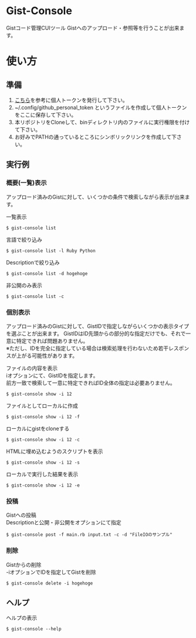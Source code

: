 # Gist-Console
Gistコード管理CUIツール
Gistへのアップロード・参照等を行うことが出来ます。

# 使い方

## 準備
1. [こちら](https://help.github.com/articles/creating-an-access-token-for-command-line-use/)を参考に個人トークンを発行して下さい。
2. ~/.config/github_personal_token というファイルを作成して個人トークンをここに保存して下さい。
3. 本リポジトリをCloneして、binディレクトリ内のファイルに実行権限を付けて下さい。
4. お好みでPATHの通っているところにシンボリックリンクを作成して下さい。


## 実行例

### 概要(一覧)表示
アップロード済みのGistに対して、いくつかの条件で検索しながら表示が出来ます。

一覧表示
```
$ gist-console list
```

言語で絞り込み
```
$ gist-console list -l Ruby Python
```

Descriptionで絞り込み
```
$ gist-console list -d hogehoge
```

非公開のみ表示
```
$ gist-console list -c 
```

### 個別表示
アップロード済みのGistに対して、GistIDで指定しながらいくつかの表示タイプを選ぶことが出来ます。
GistIDはID先頭からの部分的な指定だけでも、それで一意に特定できれば問題ありません。<br>
※ただし、IDを完全に指定している場合は検索処理を行わないため若干レスポンスが上がる可能性があります。

ファイルの内容を表示<br>
iオプションにて、GistIDを指定します。<br>
前方一致で検索して一意に特定できればID全体の指定は必要ありません。
```
$ gist-console show -i 12
```

ファイルとしてローカルに作成
```
$ gist-console show -i 12 -f
```

ローカルにgistをcloneする
```
$ gist-console show -i 12 -c
```

HTMLに埋め込むようのスクリプトを表示
```
$ gist-console show -i 12 -s
```

ローカルで実行した結果を表示
```
$ gist-console show -i 12 -e
```

### 投稿

Gistへの投稿<br>
Descriptionと公開・非公開をオプションにて指定
```
$ gist-console post -f main.rb input.txt -c -d "FileIOのサンプル"
```

### 削除

Gistからの削除<br>
-iオプションでIDを指定してGistを削除
```
$ gist-console delete -i hogehoge
```

## ヘルプ

ヘルプの表示
```
$ gist-console --help
```
